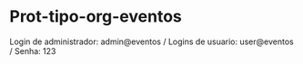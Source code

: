 # Prot-tipo-org-eventos
Login de administrador: admin@eventos /
Logins de usuario: user@eventos /
Senha: 123
